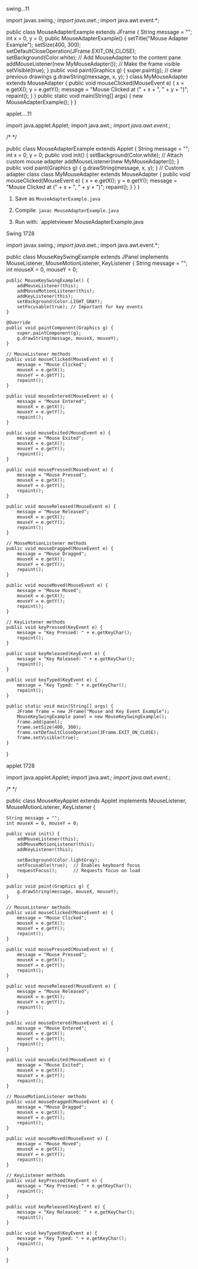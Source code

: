 swing...11

import javax.swing.*;
import java.awt.*;
import java.awt.event.*;

public class MouseAdapterExample extends JFrame {
    String message = "";
    int x = 0, y = 0;
    public MouseAdapterExample() {
        setTitle("Mouse Adapter Example");
        setSize(400, 300);
        setDefaultCloseOperation(JFrame.EXIT_ON_CLOSE);
        setBackground(Color.white);
        // Add MouseAdapter to the content pane
        addMouseListener(new MyMouseAdapter());
        // Make the frame visible
        setVisible(true);
    }
    public void paint(Graphics g) {
        super.paint(g); // clear previous drawings
        g.drawString(message, x, y);
    }
    class MyMouseAdapter extends MouseAdapter {
        public void mouseClicked(MouseEvent e) {
            x = e.getX();
            y = e.getY();
            message = "Mouse Clicked at (" + x + ", " + y + ")";
            repaint();
        }
    }
    public static void main(String[] args) {
        new MouseAdapterExample();
    }
}



applet....11


import java.applet.Applet;
import java.awt.*;
import java.awt.event.*;

/* <applet code="MouseAdapterExample" width=400 height=300></applet> */

public class MouseAdapterExample extends Applet {
 String message = "";
 int x = 0, y = 0;
 public void init() {
 setBackground(Color.white);
 // Attach custom mouse adapter
 addMouseListener(new MyMouseAdapter());
 }
 public void paint(Graphics g) {
 g.drawString(message, x, y);
 }
 // Custom adapter class
 class MyMouseAdapter extends MouseAdapter {
 public void mouseClicked(MouseEvent e) {
 x = e.getX();
 y = e.getY();
 message = "Mouse Clicked at (" + x + ", " + y + ")";
 repaint();
  }
 }
}

1. Save as `MouseAdapterExample.java`

2. Compile: `javac MouseAdapterExample.java`

3. Run with: `appletviewer MouseAdapterExample.java



Swing 1728


import javax.swing.*;
import java.awt.*;
import java.awt.event.*;

public class MouseKeySwingExample extends JPanel implements MouseListener,
    MouseMotionListener, KeyListener {
    String message = "";
    int mouseX = 0, mouseY = 0;

    public MouseKeySwingExample() {
        addMouseListener(this);
        addMouseMotionListener(this);
        addKeyListener(this);
        setBackground(Color.LIGHT_GRAY);
        setFocusable(true); // Important for key events
    }

    @Override
    public void paintComponent(Graphics g) {
        super.paintComponent(g);
        g.drawString(message, mouseX, mouseY);
    }

    // MouseListener methods
    public void mouseClicked(MouseEvent e) {
        message = "Mouse Clicked";
        mouseX = e.getX();
        mouseY = e.getY();
        repaint();
    }

    public void mouseEntered(MouseEvent e) {
        message = "Mouse Entered";
        mouseX = e.getX();
        mouseY = e.getY();
        repaint();
    }

    public void mouseExited(MouseEvent e) {
        message = "Mouse Exited";
        mouseX = e.getX();
        mouseY = e.getY();
        repaint();
    }

    public void mousePressed(MouseEvent e) {
        message = "Mouse Pressed";
        mouseX = e.getX();
        mouseY = e.getY();
        repaint();
    }

    public void mouseReleased(MouseEvent e) {
        message = "Mouse Released";
        mouseX = e.getX();
        mouseY = e.getY();
        repaint();
    }

    // MouseMotionListener methods
    public void mouseDragged(MouseEvent e) {
        message = "Mouse Dragged";
        mouseX = e.getX();
        mouseY = e.getY();
        repaint();
    }

    public void mouseMoved(MouseEvent e) {
        message = "Mouse Moved";
        mouseX = e.getX();
        mouseY = e.getY();
        repaint();
    }

    // KeyListener methods
    public void keyPressed(KeyEvent e) {
        message = "Key Pressed: " + e.getKeyChar();
        repaint();
    }

    public void keyReleased(KeyEvent e) {
        message = "Key Released: " + e.getKeyChar();
        repaint();
    }

    public void keyTyped(KeyEvent e) {
        message = "Key Typed: " + e.getKeyChar();
        repaint();
    }

    public static void main(String[] args) {
        JFrame frame = new JFrame("Mouse and Key Event Example");
        MouseKeySwingExample panel = new MouseKeySwingExample();
        frame.add(panel);
        frame.setSize(400, 300);
        frame.setDefaultCloseOperation(JFrame.EXIT_ON_CLOSE);
        frame.setVisible(true);
    }
}



applet 1728

import java.applet.Applet;
import java.awt.*;
import java.awt.event.*;

/* <applet code="MouseKeyApplet" width=400 height=300></applet> */

public class MouseKeyApplet extends Applet implements MouseListener, MouseMotionListener, KeyListener {

    String message = "";
    int mouseX = 0, mouseY = 0;

    public void init() {
        addMouseListener(this);
        addMouseMotionListener(this);
        addKeyListener(this);

        setBackground(Color.lightGray);
        setFocusable(true);  // Enables keyboard focus
        requestFocus();      // Requests focus on load
    }

    public void paint(Graphics g) {
        g.drawString(message, mouseX, mouseY);
    }

    // MouseListener methods
    public void mouseClicked(MouseEvent e) {
        message = "Mouse Clicked";
        mouseX = e.getX();
        mouseY = e.getY();
        repaint();
    }

    public void mousePressed(MouseEvent e) {
        message = "Mouse Pressed";
        mouseX = e.getX();
        mouseY = e.getY();
        repaint();
    }

    public void mouseReleased(MouseEvent e) {
        message = "Mouse Released";
        mouseX = e.getX();
        mouseY = e.getY();
        repaint();
    }

    public void mouseEntered(MouseEvent e) {
        message = "Mouse Entered";
        mouseX = e.getX();
        mouseY = e.getY();
        repaint();
    }

    public void mouseExited(MouseEvent e) {
        message = "Mouse Exited";
        mouseX = e.getX();
        mouseY = e.getY();
        repaint();
    }

    // MouseMotionListener methods
    public void mouseDragged(MouseEvent e) {
        message = "Mouse Dragged";
        mouseX = e.getX();
        mouseY = e.getY();
        repaint();
    }

    public void mouseMoved(MouseEvent e) {
        message = "Mouse Moved";
        mouseX = e.getX();
        mouseY = e.getY();
        repaint();
    }

    // KeyListener methods
    public void keyPressed(KeyEvent e) {
        message = "Key Pressed: " + e.getKeyChar();
        repaint();
    }

    public void keyReleased(KeyEvent e) {
        message = "Key Released: " + e.getKeyChar();
        repaint();
    }

    public void keyTyped(KeyEvent e) {
        message = "Key Typed: " + e.getKeyChar();
        repaint();
    }
}

